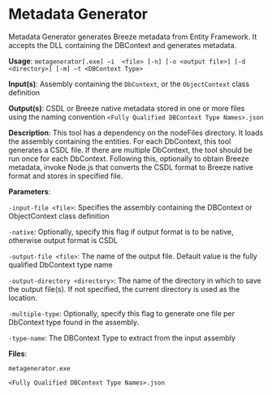# Metadata Generator

Metadata Generator generates Breeze metadata from Entity Framework.  It accepts the DLL containing the DBContext and generates metadata.

**Usage**:	`metagenerator[.exe] –i  <file> [-n] [-o <output file>] [-d  <directory>] [-m] –t <DBContext Type>`

**Input(s)**:	Assembly containing the `DbContext`, or the `ObjectContext` class definition

**Output(s)**:	CSDL or Breeze native metadata stored in one or more files using the naming convention `<Fully Qualified DBContext Type Names>.json`

**Description**:	This tool has a dependency on the nodeFiles directory. It loads the assembly containing the entities.  For each DbContext, this tool generates a CSDL file.  If there are multiple DbContext, the tool should be run once for each DbContext.  Following this, optionally to obtain Breeze metadata, invoke Node.js that converts the CSDL format to Breeze native format and stores in specified file.

**Parameters**:

`-input-file <file>`: Specifies the assembly containing the DBContext or ObjectContext class definition

`-native`: Optionally, specify this flag if output format is to be native, otherwise output format is CSDL

`-output-file <file>`: The name of the output file. Default value is the fully qualified DbContext  type name 

`-output-directory <directory>`: The name of the directory in which to save the output file(s).  If not specified, the current directory is used as the location.

`-multiple-type`: Optionally, specify this flag to generate one file per DbContext type found in the assembly.

`-type-name`:  The DBContext Type to extract from the input assembly

**Files**:	

`metagenerator.exe`

`<Fully Qualified DBContext Type Names>.json`

